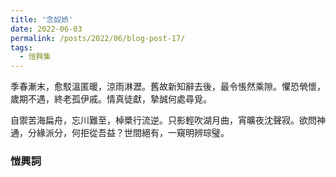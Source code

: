 ```yaml
---
title: '念奴娇'
date: 2022-06-03
permalink: /posts/2022/06/blog-post-17/
tags:
  - 愷興集
---
```


季春漸末，愈駁溫匿暖，涼雨淋瀝。舊故新知辭去後，最令悵然乘隙。懼恐煢懷，歲期不遇，終老孤伊戚。情真徒獻，摯誠何處尋覓。

自禦苦海扁舟，忘川難至，棹槳行流逆。只影輕吹湖月曲，宵曠夜沈聲寂。欲問神通，分緣派分，何拒從吾益？世間絕有，一窺明辨琮璧。

### 愷興詞